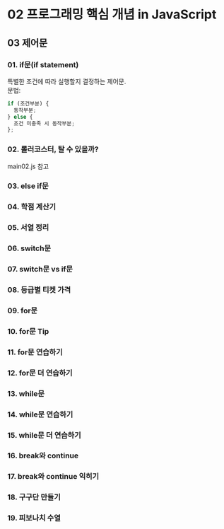 # 02 프로그래밍 핵심 개념 in JavaScript

## 03 제어문

### 01. if문(if statement)
특별한 조건에 따라 실행할지 결정하는 제어문.   
문법:
```JavaScript
if (조건부분) {
  동작부분;
} else {
  조건 미충족 시 동작부분;
};
```

### 02. 롤러코스터, 탈 수 있을까?
main02.js 참고


### 03. else if문


### 04. 학점 계산기


### 05. 서열 정리


### 06. switch문


### 07. switch문 vs if문


### 08. 등급별 티켓 가격


### 09. for문


### 10. for문 Tip


### 11. for문 연습하기


### 12. for문 더 연습하기


### 13. while문


### 14. while문 연습하기


### 15. while문 더 연습하기


### 16. break와 continue


### 17. break와 continue 익히기


### 18. 구구단 만들기


### 19. 피보나치 수열


